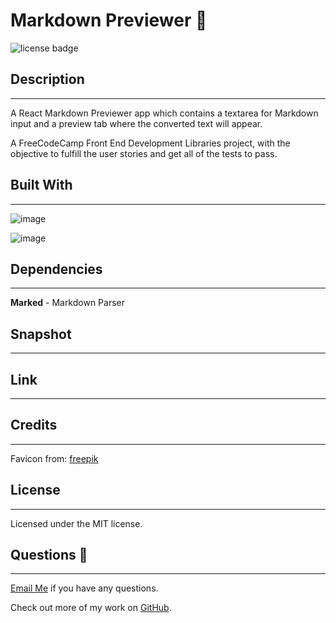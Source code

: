 # Markdown Previewer 📄

![license badge](https://img.shields.io/badge/license-MIT-blue)


## Description
----------------
A React Markdown Previewer app which contains a textarea for Markdown input and a preview tab where the converted text will appear.

A FreeCodeCamp Front End Development Libraries project, with the objective to fulfill the user stories and get all of the tests to pass.

## Built With
----------------

![image](https://img.shields.io/badge/React-20232A?style=for-the-badge&logo=react&logoColor=61DAFB)

![image](https://img.shields.io/badge/Bootstrap-563D7C?style=for-the-badge&logo=bootstrap&logoColor=white)

## Dependencies 
----------------
**Marked** - Markdown Parser 

## Snapshot 
----------------


## Link 
----------------


## Credits
----------------

Favicon from: 
[freepik](https://www.freepik.com/)

## License
----------------
Licensed under the MIT license.

## Questions 💬
----------------
[Email Me](Chloe.a.harris17@gmail.com) if you have any questions.

Check out more of my work on [GitHub](https://github.com/chloeharris1).




